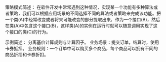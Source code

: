 ﻿策略模式简述：
    在软件开发中常常遇到这种情况，实现某一个功能有多种算法或者策略，我们可以根据应用场景的不同选择不同的算法或者策略来完成该功能。把一个类(A)中经常改变或者将来可能改变的部分提取出来，作为一个接口(B)，然后在类(A)中包含这个接口(B)，这样类(A)的实例在运行时就可以随意调用实现了这个接口的类(C)的行为。

示例简述：
    分离基价计算规则与计算因子。
    业务场景：提交订单，结算时，使用卡券抵扣。
    业务规则：一个订单中可以购买多个商品，每个商品可以拥有不同的商品折扣和卡券折扣。


    